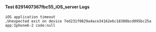#### Test 8291407367fbc55_iOS_server Logs


```
iOS application timeout
,Unexpected exit on device 7ed231f0829a4ace34162e6c18308bcd995bc25a app:Iphone6-2 code:null
```
